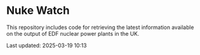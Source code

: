 # Nuke Watch

This repository includes code for retrieving the latest information available on the output of EDF nuclear power plants in the UK.

Last updated: 2025-03-19 10:13
